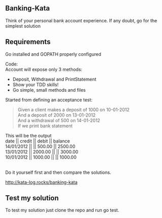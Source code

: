 ## Banking-Kata

Think of your personal bank account experience. If any doubt, go for the simplest solution

Requirements
------------

Go installed and GOPATH properly configured

Code: <br/>
Account will expose only 3 methods: <br/>
 - Deposit, Withdrawal and PrintStatement <br/>
 - Show your TDD skills! <br/>
 - Go simple, small methods and files <br/>
 
 
Started from defining an acceptance test:

> Given a client makes a deposit of 1000 on 10-01-2012  
And a deposit of 2000 on 13-01-2012  
And a withdrawal of 500 on 14-01-2012  
If we print bank statement  

This will be the output  
date       || credit   || debit    || balance  
14/01/2012 ||          || 500.00   || 2500.00   
13/01/2012 || 2000.00  ||          || 3000.00  
10/01/2012 || 1000.00  ||          || 1000.00   

<br/>Do it yourself first and then compare the solutions. <br/>
 
http://kata-log.rocks/banking-kata<br/>



Test my solution
------------

To test my solution just clone the repo and run go test.